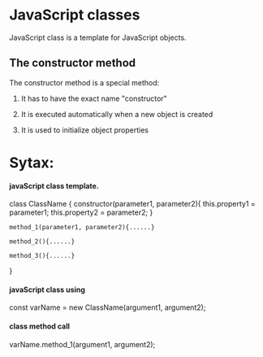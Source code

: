 # JavaScript classes

JavaScript class is a template for JavaScript objects.

## The constructor method
The constructor method is a special method:

1. It has to have the exact name "constructor"

2. It is executed automatically when a new object is created

3. It is used to initialize object properties

# Sytax:

#### javaScript class template. 

class ClassName {
    constructor(parameter1, parameter2){
        this.property1 = parameter1;
        this.property2 = parameter2;
    }

    method_1(parameter1, parameter2){......}

    method_2(){......}

    method_3(){......}
}


#### javaScript class using

const varName = new ClassName(argument1, argument2);

#### class method call

varName.method_1(argument1, argument2);

